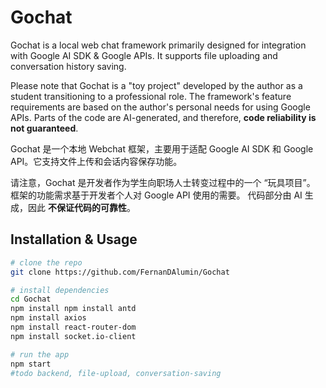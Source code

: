 # Gochat
Gochat is a local web chat framework primarily designed for integration with Google AI SDK & Google APIs. It supports file uploading and conversation history saving.

Please note that Gochat is a "toy project" developed by the author as a student transitioning to a professional role. 
The framework's feature requirements are based on the author's personal needs for using Google APIs. Parts of the code are AI-generated, and therefore, 
**code reliability is not guaranteed**.

Gochat 是一个本地 Webchat 框架，主要用于适配 Google AI SDK 和 Google API。它支持文件上传和会话内容保存功能。

请注意，Gochat 是开发者作为学生向职场人士转变过程中的一个 “玩具项目”。 框架的功能需求基于开发者个人对 Google API 使用的需要。 
代码部分由 AI 生成，因此 **不保证代码的可靠性**。


## Installation & Usage
``` bash
# clone the repo
git clone https://github.com/FernanDAlumin/Gochat

# install dependencies
cd Gochat
npm install npm install antd
npm install axios 
npm install react-router-dom
npm install socket.io-client

# run the app
npm start
#todo backend, file-upload, conversation-saving 
```